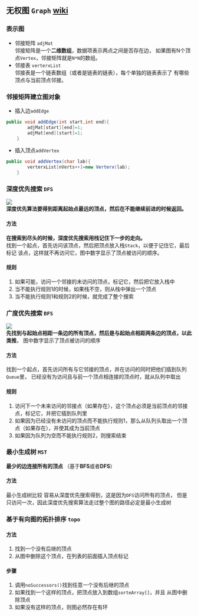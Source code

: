 ## 无权图 `Graph` [wiki](https://www.wikiwand.com/zh-hans/%E5%9B%BE_(%E6%95%B0%E5%AD%A6))
### 表示图
- 邻接矩阵 `adjMat`      
邻接矩阵是一个**二维数组**，数据项表示两点之间是否存在边，
如果图有N个顶点`Vertex`，邻接矩阵就是`N*N`的数组。
- 邻接表 `verterxList`       
邻接表是一个链表数组（或者是链表的链表），每个单独的链表表示了
有哪些顶点与当前顶点邻接。
### 邻接矩阵建立图对象
- 插入边`addEdge`
```java
public void addEdge(int start,int end){
        adjMat[start][end]=1;
        adjMat[end][start]=1;
    }
```
- 插入顶点`addVertex`
```java
public void addVertex(char lab){
        verterxList[nVerts++]=new Verterx(lab);
    }
```
### 深度优先搜索 `DFS`
![](http://ww1.sinaimg.cn/mw690/005WLTaUly1fmt5vthwzrj309o08pgms.jpg)       
**深度优先算法要得到距离起始点最远的顶点，然后在不能继续前进的时候返回。**
#### 方法      
**在搜索到尽头的时候，深度优先搜索用栈记住下一步的走向。**  
找到一个起点，首先访问该顶点，然后把顶点放入栈`Stack`，以便于记住它，最后标记
该点，这样就不再访问它，图中数字显示了顶点被访问的顺序。
#### 规则
1. 如果可能，访问一个邻接的未访问的顶点，标记它，然后把它放入栈中
2. 当不能执行规则1的时候，如果栈不空，则从栈中弹出一个顶点
3. 当不能执行规则1和规则2的时候，就完成了整个搜索
### 广度优先搜索 `BFS`
![](http://ww1.sinaimg.cn/mw690/005WLTaUly1fmt5u6jee1j30dl08vabd.jpg)        
**先找到与起始点相距一条边的所有顶点，然后是与起始点相距两条边的顶点，以此类推**，
图中数字显示了顶点被访问的顺序
#### 方法
找到一个起点，首先访问所有与它邻接的顶点，并在访问的同时把他们插到队列`Queue`里，
已经没有为访问且与前一个顶点相连接的顶点时，就从队列中取出
#### 规则
1. 访问下一个未来访问的邻接点（如果存在），这个顶点必须是当前顶点的邻接点，标记它，并把它插到队列里
2. 如果因为已经没有未访问的顶点而不能执行规则1，那么从队列头取出一个顶点（如果存在），并使其成为当前顶点
3. 如果因为队列为空而不能执行规则2，则搜索结束
### 最小生成树 `MST`
**最少的边连接所有的顶点** （基于**BFS**或者**DFS**）        
#### 方法
最小生成树比较 容易从深度优先搜索得到，这是因为`DFS`访问所有的顶点，
但是只访问一次，因此深度优先搜索算法走过整个图的路径必定是最小生成树
### 基于有向图的拓扑排序 `topo`
#### 方法
1. 找到一个没有后继的顶点
2. 从图中删除这个顶点，在列表的前面插入顶点标记
#### 步骤
1. 调用`noSuccessors()`找到任意一个没有后继的顶点
2. 如果找到一个这样的顶点，把顶点放入到数组`sorteArray[]`，并且
从图中删除顶点
3. 如果没有这样的顶点，则图必然存在有环

 
     


